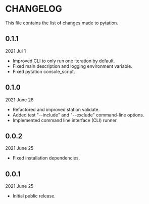 
# CHANGELOG

This file contains the list of changes made to pytation.


## 0.1.1

2021 Jul 1

*   Improved CLI to only run one iteration by default.
*   Fixed main description and logging environment variable.
*   Fixed pytation console_script.


## 0.1.0

2021 June 28

*   Refactored and improved station validate.
*   Added test "--include" and "--exclude" command-line options.
*   Implemented command line interface (CLI) runner.


## 0.0.2

2021 June 25

*   Fixed installation dependencies.


## 0.0.1

2021 June 25

*   Initial public release.
